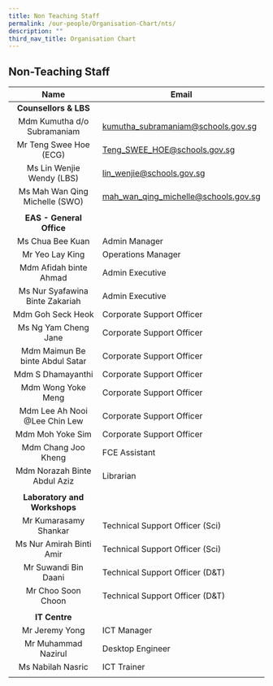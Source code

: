 ```yaml
---
title: Non Teaching Staff
permalink: /our-people/Organisation-Chart/nts/
description: ""
third_nav_title: Organisation Chart
---
```

## Non-Teaching Staff

| Name | Email |
|:---:|---|
| **Counsellors & LBS** |  |
| Mdm Kumutha d/o Subramaniam | [kumutha\_subramaniam@schools.gov.sg](mailto:kumutha_subramaniam@schools.gov.sg) |
| Mr Teng Swee Hoe (ECG) | [Teng\_SWEE\_HOE@schools.gov.sg](mailto:Teng_Swee_Hoe@schools.gov.sg) |
| Ms Lin Wenjie Wendy (LBS) | [lin\_wenjie@schools.gov.sg](mailto:lin_wenjie@schools.gov.sg) |
| Ms Mah Wan Qing Michelle (SWO) | [mah\_wan\_qing\_michelle@schools.gov.sg](mailto:mah_wan_qing_michelle@schools.gov.sg) |
|  |  |
| **EAS - General Office** |  |
| Ms Chua Bee Kuan | Admin Manager |
| Mr Yeo Lay King | Operations Manager |
| Mdm Afidah binte Ahmad | Admin Executive |
| Ms Nur Syafawina Binte Zakariah | Admin Executive |
| Mdm Goh Seck Heok | Corporate Support Officer |
| Ms Ng Yam Cheng Jane | Corporate Support Officer |
| Mdm Maimun Be binte Abdul Satar | Corporate Support Officer |
| Mdm S Dhamayanthi | Corporate Support Officer |
| Mdm Wong Yoke Meng | Corporate Support Officer |
| Mdm Lee Ah Nooi @Lee Chin Lew | Corporate Support Officer |
| Mdm Moh Yoke Sim | Corporate Support Officer |
| Mdm Chang Joo Kheng | FCE Assistant |
| Mdm Norazah Binte Abdul Aziz | Librarian |
|  |  |
| **Laboratory and Workshops** |  |
| Mr Kumarasamy Shankar | Technical Support Officer (Sci) |
| Ms Nur Amirah Binti Amir | Technical Support Officer (Sci) |
| Mr Suwandi Bin Daani | Technical Support Officer (D&T) |
| Mr Choo Soon Choon | Technical Support Officer (D&T) |
|  |  |
| **IT Centre** |  |
| Mr Jeremy Yong | ICT Manager |
| Mr Muhammad Nazirul | Desktop Engineer |
| Ms Nabilah Nasric | ICT Trainer |
|  |  |
